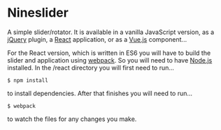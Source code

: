 # Nineslider

A simple slider/rotator. It is available in a vanilla JavaScript version, as a [jQuery](https://jquery.com) plugin, a [React](https://reactjs.org) application, or as a [Vue.js](https://vuejs.org) component...  

For the React version, which is written in ES6 you will have to build the slider and application using [webpack](https://webpack.js.org). So you will need to have [Node.js](https://nodejs.org) installed. In the /react directory you will first need to run... 

```
$ npm install
```

to install dependencies. After that finishes you will need to run...

```
$ webpack
```

to watch the files for any changes you make. 